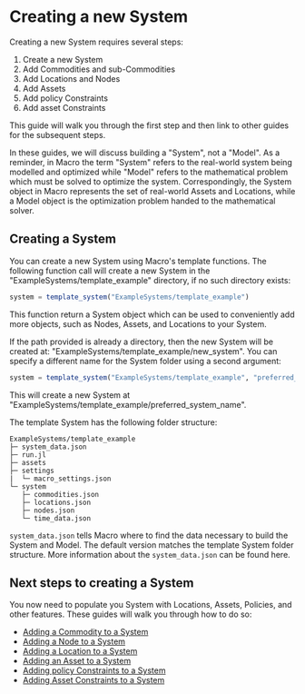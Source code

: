 # Creating a new System

Creating a new System requires several steps:

1. Create a new System
2. Add Commodities and sub-Commodities
3. Add Locations and Nodes
4. Add Assets
5. Add policy Constraints
6. Add asset Constraints

This guide will walk you through the first step and then link to other guides for the subsequent steps.

In these guides, we will discuss building a "System", not a "Model". As a reminder, in Macro the term "System" refers to the real-world system being modelled and optimized while "Model" refers to the mathematical problem which must be solved to optimize the system. Correspondingly, the System object in Macro represents the set of real-world Assets and Locations, while a Model object is the optimization problem handed to the mathematical solver.

## Creating a System

You can create a new System using Macro's template functions. The following function call will create a new System in the "ExampleSystems/template_example" directory, if no such directory exists:

```julia
system = template_system("ExampleSystems/template_example")
```

This function return a System object which can be used to conveniently add more objects, such as Nodes, Assets, and Locations to your System.

If the path provided is already a directory, then the new System will be created at: "ExampleSystems/template_example/new_system". You can specify a different name for the System folder using a second argument:

```julia
system = template_system("ExampleSystems/template_example", "preferred_system_name")
```

This will create a new System at "ExampleSystems/template_example/preferred_system_name".

The template System has the following folder structure:

```
ExampleSystems/template_example
├─ system_data.json
├─ run.jl
├─ assets
├─ settings
|  └─ macro_settings.json
└─ system
   ├─ commodities.json
   ├─ locations.json
   ├─ nodes.json
   └─ time_data.json
```

`system_data.json` tells Macro where to find the data necessary to build the System and Model. The default version matches the template System folder structure. More information about the `system_data.json` can be found here.

## Next steps to creating a System

You now need to populate you System with Locations, Assets, Policies, and other features. These guides will walk you through how to do so:

- [Adding a Commodity to a System](@ref)
- [Adding a Node to a System](@ref)
- [Adding a Location to a System](@ref)
- [Adding an Asset to a System](@ref)
- [Adding policy Constraints to a System](@ref)
- [Adding Asset Constraints to a System](@ref)